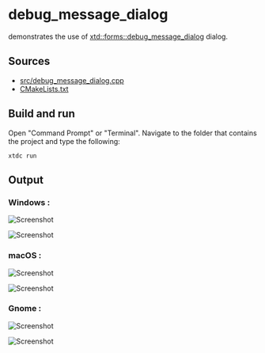 # debug_message_dialog

demonstrates the use of [xtd::forms::debug_message_dialog](https://gammasoft71.github.io/xtd/reference_guides/latest/classxtd_1_1forms_1_1debug__message__dialog.html) dialog.

## Sources

* [src/debug_message_dialog.cpp](src/debug_message_dialog.cpp)
* [CMakeLists.txt](CMakeLists.txt)

## Build and run

Open "Command Prompt" or "Terminal". Navigate to the folder that contains the project and type the following:

```shell
xtdc run
```

## Output

### Windows :

![Screenshot](../../../../docs/pictures/examples/debug_message_dialog_w.png)

![Screenshot](../../../../docs/pictures/examples/debug_message_dialog_wd.png)

### macOS :

![Screenshot](../../../../docs/pictures/examples/debug_message_dialog_m.png)

![Screenshot](../../../../docs/pictures/examples/debug_message_dialog_md.png)

### Gnome :

![Screenshot](../../../../docs/pictures/examples/debug_message_dialog_g.png)

![Screenshot](../../../../docs/pictures/examples/debug_message_dialog_gd.png)
